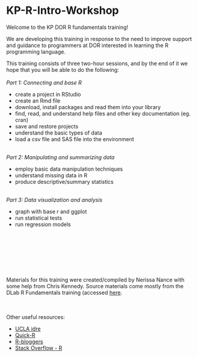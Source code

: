 # KP-R-Intro-Workshop

Welcome to the KP DOR R fundamentals training! 

We are developing this training in response to the need to improve support and guidance to programmers at DOR interested in learning the R programming language.

This training consists of three two-hour sessions, and by the end of it we hope that you will be able to do the following: 
<br/> <br/>
*Part 1: Connecting and base R*
- create a project in RStudio
- create an Rmd file
- download, install packages and read them into your library
- find, read, and understand help files and other key documentation (eg. cran)
- save and restore projects 
- understand the basic types of data
- load a csv file and SAS file into the environment
 <br/> <br/>

*Part 2: Manipulating and summarizing data*
- employ basic data manipulation techniques
- understand missing data in R 
- produce descriptive/summary statistics
<br/> <br/>

*Part 3: Data visualization and analysis*
- graph with base r and ggplot
- run statistical tests
- run regression models

<br/> <br/><br/> <br/><br/> <br/>

Materials for this training were created/compiled by Nerissa Nance with some help from Chris Kennedy. Source materials come mostly from the DLab R Fundamentals training (accessed [here](https://github.com/dlab-berkeley/R-Fundamentals).



<br/> <br/> 
Other useful resources:
<br/> 
- [UCLA idre](http://www.ats.ucla.edu/stat/r/)  
- [Quick-R](http://statmethods.net/)  
- [R-bloggers](https://www.r-bloggers.com/)  
- [Stack Overflow - R](http://stackoverflow.com/questions/tagged/r)  
<br/> <br/> 

